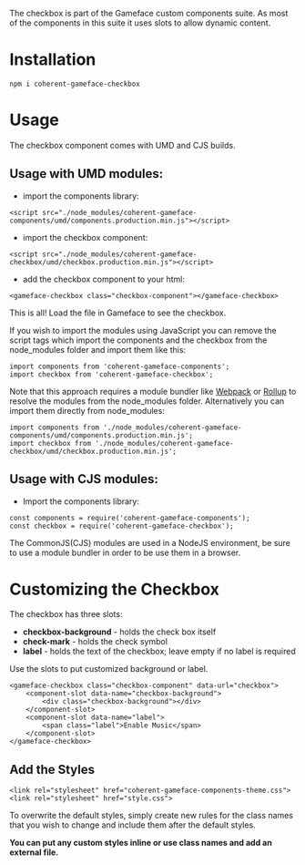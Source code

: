<!--Copyright (c) Coherent Labs AD. All rights reserved. Licensed under the MIT License. See License.txt in the project root for license information. -->
The checkbox is part of the Gameface custom components suite. As most of the components in this suite it uses slots to allow dynamic content.

Installation
===================

`npm i coherent-gameface-checkbox`

Usage
===================
The checkbox component comes with UMD and CJS builds.

## Usage with UMD modules:

* import the components library:

~~~~{.html}
<script src="./node_modules/coherent-gameface-components/umd/components.production.min.js"></script>
~~~~

* import the checkbox component:

~~~~{.html}
<script src="./node_modules/coherent-gameface-checkbox/umd/checkbox.production.min.js"></script>
~~~~

* add the checkbox component to your html:

~~~~{.html}
<gameface-checkbox class="checkbox-component"></gameface-checkbox>
~~~~

This is all! Load the file in Gameface to see the checkbox.

If you wish to import the modules using JavaScript you can remove the script tags
which import the components and the checkbox from the node_modules folder and import them like this:

~~~~{.js}
import components from 'coherent-gameface-components';
import checkbox from 'coherent-gameface-checkbox';
~~~~

Note that this approach requires a module bundler like [Webpack](https://webpack.js.org/) or [Rollup](https://rollupjs.org/guide/en/) to resolve the
modules from the node_modules folder. Alternatively you can import them directly from node_modules:

~~~~{.js}
import components from './node_modules/coherent-gameface-components/umd/components.production.min.js';
import checkbox from './node_modules/coherent-gameface-checkbox/umd/checkbox.production.min.js';
~~~~

## Usage with CJS modules:

* Import the components library:

~~~~{.js}
const components = require('coherent-gameface-components');
const checkbox = require('coherent-gameface-checkbox');
~~~~

The CommonJS(CJS) modules are used in a NodeJS environment, be sure to use a module
bundler in order to be use them in a browser.


Customizing the Checkbox
=========================

The checkbox has three slots:
- **checkbox-background** - holds the check box itself
- **check-mark** - holds the check symbol
- **label** - holds the text of the checkbox; leave empty if no label is required

Use the slots to put customized background or label.

~~~~{.html}
<gameface-checkbox class="checkbox-component" data-url="checkbox">
    <component-slot data-name="checkbox-background">
        <div class="checkbox-background"></div>
    </component-slot>
    <component-slot data-name="label">
        <span class="label">Enable Music</span>
    </component-slot>
</gameface-checkbox>
~~~~

## Add the Styles

~~~~{.css}
<link rel="stylesheet" href="coherent-gameface-components-theme.css">
<link rel="stylesheet" href="style.css">
~~~~

To overwrite the default styles, simply create new rules for the class names that
you wish to change and include them after the default styles.

**You can put any custom styles inline or use class names and add an external file.**